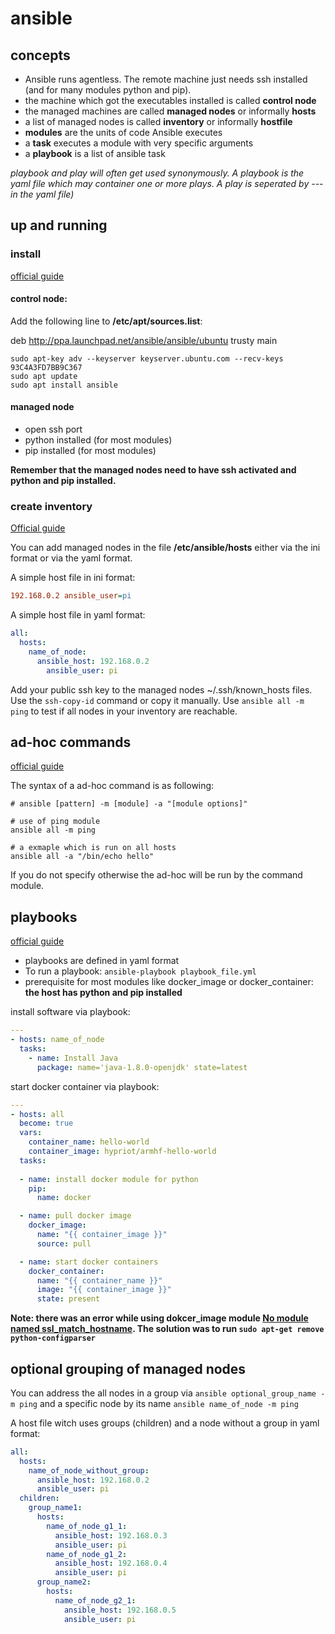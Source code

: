 # ansible

## concepts

- Ansible runs agentless. The remote machine just needs ssh installed (and for many modules python and pip).
- the machine which got the executables installed is called **control node**
- the managed machines are called **managed nodes** or informally **hosts**
- a list of managed nodes is called **inventory** or informally **hostfile**
- **modules** are the units of code Ansible executes 
- a **task** executes a module with very specific arguments
- a **playbook** is a list of ansible task


*playbook and play will often get used synonymously. A playbook is the yaml file which may container one or more plays. A play is seperated by --- in the yaml file)*

## up and running

### install
[official guide](https://docs.ansible.com/ansible/latest/installation_guide/intro_installation.html#installing-ansible-on-debian)

#### control node:

Add the following line to **/etc/apt/sources.list**:

deb http://ppa.launchpad.net/ansible/ansible/ubuntu trusty main

```shell
sudo apt-key adv --keyserver keyserver.ubuntu.com --recv-keys 93C4A3FD7BB9C367
sudo apt update
sudo apt install ansible
```

#### managed node

- open ssh port
- python installed (for most modules)
- pip installed (for most modules)


**Remember that the managed nodes need to have ssh activated and python and pip installed.**

### create inventory

[Official guide](https://docs.ansible.com/ansible/latest/user_guide/intro_inventory.html)

You can add managed nodes in the file **/etc/ansible/hosts** either via the ini format or via the yaml format.

A simple host file in ini format:

```ini
192.168.0.2 ansible_user=pi
```

A simple host file in yaml format:

```yaml
all:
  hosts:
    name_of_node:
      ansible_host: 192.168.0.2
        ansible_user: pi
```

Add your public ssh key to the managed nodes ~/.ssh/known_hosts files. Use the `ssh-copy-id` command or copy it manually. Use `ansible all -m ping` to test if all nodes in your inventory are reachable. 


## ad-hoc commands

[official guide](https://docs.ansible.com/ansible/latest/user_guide/intro_adhoc.html#intro-adhoc)

The syntax of a ad-hoc command is as following:

```shell
# ansible [pattern] -m [module] -a "[module options]"

# use of ping module
ansible all -m ping

# a exmaple which is run on all hosts 
ansible all -a "/bin/echo hello"
```

If you do not specify otherwise the ad-hoc will be run by the command module.

## playbooks

[official guide](https://docs.ansible.com/ansible/latest/user_guide/playbooks.html#working-with-playbooks)

- playbooks are defined in yaml format
- To run a playbook: `ansible-playbook playbook_file.yml`
- prerequisite for most modules like docker_image or docker_container: **the host has python and pip installed**

install software via playbook:

```yml
---
- hosts: name_of_node
  tasks:
    - name: Install Java
      package: name='java-1.8.0-openjdk' state=latest
```

start docker container via playbook:

```yml
---
- hosts: all
  become: true
  vars:
    container_name: hello-world
    container_image: hypriot/armhf-hello-world
  tasks:
  
  - name: install docker module for python
    pip:
      name: docker

  - name: pull docker image
    docker_image:
      name: "{{ container_image }}"
      source: pull

  - name: start docker containers
    docker_container:
      name: "{{ container_name }}"
      image: "{{ container_image }}"
      state: present
```

**Note: there was an error while using dokcer_image module [No module named ssl_match_hostname](https://github.com/docker/docker-py/issues/1502). The solution was to run `sudo apt-get remove python-configparser`**

## optional grouping of managed nodes

You can address the all nodes in a group via `ansible optional_group_name -m ping` and a specific node by its name `ansible name_of_node -m ping`

A host file witch uses groups (children) and a node without a group in yaml format:

```yaml
all:
  hosts:
    name_of_node_without_group:
      ansible_host: 192.168.0.2
      ansible_user: pi
  children:
    group_name1:
      hosts:
        name_of_node_g1_1:
          ansible_host: 192.168.0.3
          ansible_user: pi
        name_of_node_g1_2:
          ansible_host: 192.168.0.4
          ansible_user: pi
      group_name2:
        hosts:
          name_of_node_g2_1:
            ansible_host: 192.168.0.5
            ansible_user: pi
```